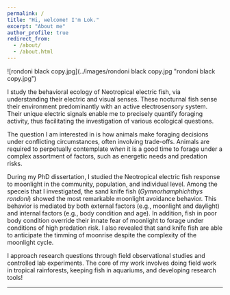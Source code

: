 ```yaml
---
permalink: /
title: "Hi, welcome! I'm Lok."
excerpt: "About me"
author_profile: true
redirect_from: 
  - /about/
  - /about.html
---
```

![rondoni black copy.jpg](../images/rondoni black copy.jpg "rondoni black copy.jpg")

I study the behavioral ecology of Neotropical electric fish, via understanding their electric and visual senses. These nocturnal fish sense their environment predominantly with an active electrosensory system. Their unique electric signals enable me to precisely quantify foraging activity, thus facilitating the investigation of various ecological questions.

The question I am interested in is how animals make foraging decisions under conflicting circumstances, often involving trade-offs. Animals are required to perpetually contemplate _when_ it is a good time to forage under a complex assortment of factors, such as energetic needs and predation risks.

During my PhD dissertation, I studied the Neotropical electric fish response to moonlight in the community, population, and individual level. Among the speceis that I investigated, the sand knife fish (_Gymnorhamphichthys rondoni_) showed the most remarkable moonlight avoidance behavior. This behavior is mediated by both external factors (e.g., moonlight and daylight) and internal factors (e.g., body condition and age). In addition, fish in poor body condition override their innate fear of moonlight to forage under conditions of high predation risk. I also revealed that sand knife fish are able to anticipate the timming of moonrise despite the complexity of the moonlight cycle.

I approach research questions through field observational studies and controlled lab experiments. The core of my work involves doing field work in tropical rainforests, keeping fish in aquariums, and developing research tools!


---
